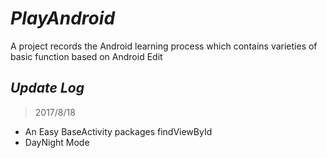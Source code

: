 # *PlayAndroid*
A project records the Android learning process which contains varieties of basic function based on Android Edit

## *Update Log*
> 2017/8/18
- An Easy BaseActivity packages findViewById
- DayNight Mode   

 

